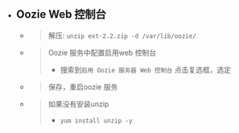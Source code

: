 

- ## Oozie Web 控制台
    - > 解压: `unzip ext-2.2.zip -d /var/lib/oozie/`
    - > Oozie 服务中配置启用web 控制台
        > - 搜索到`启用 Oozie 服务器 Web 控制台` 点击复选框，选定
    - > 保存，重启oozie 服务

    - > 如果没有安装unzip
        > - `yum install unzip -y`






